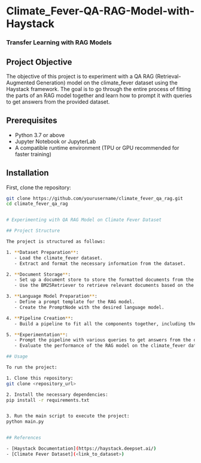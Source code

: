 # Climate_Fever-QA-RAG-Model-with-Haystack
### Transfer Learning with RAG Models

## Project Objective
The objective of this project is to experiment with a QA RAG (Retrieval-Augmented Generation) model on the climate_fever dataset using the Haystack framework. The goal is to go through the entire process of fitting the parts of an RAG model together and learn how to prompt it with queries to get answers from the provided dataset.

## Prerequisites
- Python 3.7 or above
- Jupyter Notebook or JupyterLab
- A compatible runtime environment (TPU or GPU recommended for faster training)

## Installation
First, clone the repository:
```bash
git clone https://github.com/yourusername/climate_fever_qa_rag.git
cd climate_fever_qa_rag


# Experimenting with QA RAG Model on Climate Fever Dataset

## Project Structure

The project is structured as follows:

1. **Dataset Preparation**:
   - Load the climate_fever dataset.
   - Extract and format the necessary information from the dataset.

2. **Document Storage**:
   - Set up a document store to store the formatted documents from the dataset.
   - Use the BM25Retriever to retrieve relevant documents based on the query.

3. **Language Model Preparation**:
   - Define a prompt template for the RAG model.
   - Create the PromptNode with the desired language model.

4. **Pipeline Creation**:
   - Build a pipeline to fit all the components together, including the retriever and prompt nodes.

5. **Experimentation**:
   - Prompt the pipeline with various queries to get answers from the dataset.
   - Evaluate the performance of the RAG model on the climate_fever dataset.

## Usage

To run the project:

1. Clone this repository:
git clone <repository_url>

2. Install the necessary dependencies:
pip install -r requirements.txt


3. Run the main script to execute the project:
python main.py


## References

- [Haystack Documentation](https://haystack.deepset.ai/)
- [Climate Fever Dataset](<link_to_dataset>)

